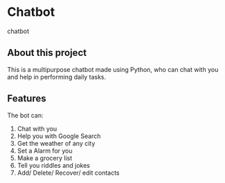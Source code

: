 # Chatbot
chatbot
## About this project
This is a multipurpose chatbot made using Python, who can chat with you and help in performing daily tasks. 
## Features 
The bot can:

1. Chat with you
2. Help you with Google Search
3. Get the weather of any city
4. Set a Alarm for you
5. Make a grocery list
6. Tell you riddles and jokes
7. Add/ Delete/ Recover/ edit contacts
